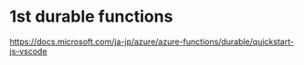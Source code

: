 # 1st durable functions

https://docs.microsoft.com/ja-jp/azure/azure-functions/durable/quickstart-js-vscode

## 
